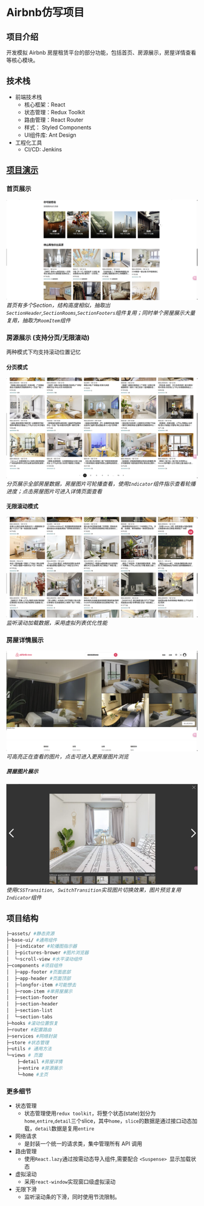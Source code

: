 # Airbnb仿写项目
## 项目介绍
开发模拟 Airbnb 房屋租赁平台的部分功能，包括首页、房源展示，房屋详情查看等核心模块。
## 技术栈
* 前端技术栈
    * 核心框架：React
    * 状态管理：Redux Toolkit
    * 路由管理：React Router 
    * 样式： Styled Components 
    * UI组件库: Ant Design 
* 工程化工具
    *  CI/CD: Jenkins  
## [项目演示](http://8.148.68.46)
### 首页展示
![alt text](src/assets/sample/Home.png)
*首页有多个Section，结构高度相似，抽取出`SectionHeader`,`SectionRooms`,`SectionFooters`组件复用；同时单个房屋展示大量复用，抽取为`RoomItem`组件*
### 房源展示 (支持分页/无限滚动)
两种模式下均支持滚动位置记忆
#### 分页模式
![alt text](src/assets/sample/entire.png)
*分页展示全部房屋数据，房屋图片可轮播查看，使用`Indicator`组件指示查看轮播进度；点击房屋图片可进入详情页面查看*
#### 无限滚动模式
![alt text](src/assets/sample/Scroll.png)
*监听滚动加载数据，采用虚拟列表优化性能*
### 房屋详情展示
![alt text](src/assets/sample/detail.png)
*可高亮正在查看的图片，点击可进入更房屋图片浏览*
##### 房屋图片展示
![alt text](src/assets/sample/picBrowser.png)
*使用`CSSTransition, SwitchTransition`实现图片切换效果，图片预览复用`Indicator`组件*

## 项目结构
```bash
├─assets/ #静态资源 
├─base-ui/ #通用组件
│  ├─indicator #轮播图指示器
│  ├─pictures-brower #图片浏览器
│  └─scroll-view #水平滚动组件
├─components #项目组件
│  ├─app-footer #页面底部
│  ├─app-header #页面顶部
│  ├─longfor-item #可能想去
│  ├─room-item #单房屋展示
│  ├─section-footer
│  ├─section-header
│  ├─section-list
│  └─section-tabs
├─hooks #滚动位置恢复
├─router #配置路由
├─services #网络封装
├─store #状态管理
├─utils # 通用方法
└─views # 页面
    ├─detail #房屋详情
    ├─entire #房源展示
    └─home #主页
```
### 更多细节
* 状态管理
    * 状态管理使用`redux toolkit`，将整个状态(state)划分为`home`,`entire`,`detail`三个slice，其中`home`，`slice`的数据是通过接口动态加载，`detail`数据是复用`entire`
* 网络请求
    * 是封装一个统一的请求类，集中管理所有 API 调用
* 路由管理
    * 使用`React.lazy`通过按需动态导入组件,需要配合 `<Suspense> `显示加载状态
* 虚拟滚动
    * 采用`react-window`实现窗口级虚拟滚动
* 无限下滑
    * 监听滚动条的下滑，同时使用节流限制。